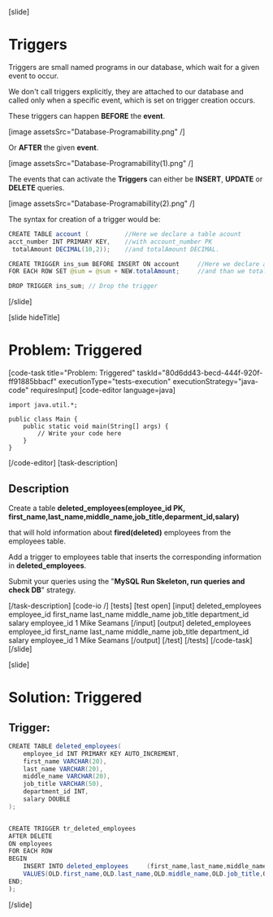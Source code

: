 [slide]

# Triggers

Triggers are small named programs in our database, which wait for a given event to occur.

We don't call triggers explicitly, they are attached to our database and called only when a specific event, which is set on trigger creation occurs.

These triggers can happen **BEFORE** the **event**.

[image assetsSrc="Database-Programabillity.png" /]

Or **AFTER** the given **event**.

[image assetsSrc="Database-Programabillity(1).png" /]


The events that can activate the **Triggers** can either be **INSERT**, **UPDATE** or **DELETE** queries.

[image assetsSrc="Database-Programabillity(2).png" /]

The syntax for creation of a trigger would be: 

```java
CREATE TABLE account (          //Here we declare a table acount
acct_number INT PRIMARY KEY,    //with account_number PK
 totalAmount DECIMAL(10,2));    //and totalAmount DECIMAL.

CREATE TRIGGER ins_sum BEFORE INSERT ON account     //Here we declare a BEFORE INSERT Trigger on table account
FOR EACH ROW SET @sum = @sum + NEW.totalAmount;     //and than we totalSum to the balance before and the new sum.

DROP TRIGGER ins_sum; // Drop the trigger
```

[/slide]

[slide hideTitle]
# Problem: Triggered
[code-task title="Problem: Triggered" taskId="80d6dd43-becd-444f-920f-ff91885bbacf" executionType="tests-execution" executionStrategy="java-code" requiresInput]
[code-editor language=java]
```
import java.util.*;

public class Main {
    public static void main(String[] args) {
        // Write your code here
    }
}
```
[/code-editor]
[task-description]
## Description
Create a table **deleted_employees(employee_id PK, first_name,last_name,middle_name,job_title,deparment_id,salary)** 

that will hold information about **fired(deleted)** employees from the employees table. 

Add a trigger to employees table that inserts the corresponding information in **deleted_employees**. 

Submit your queries using the "**MySQL Run Skeleton, run queries and check DB**" strategy.

[/task-description]
[code-io /]
[tests]
[test open]
[input]
deleted_employees
employee_id
first_name
last_name
middle_name
job_title
department_id
salary
employee_id
1
Mike
Seamans
[/input]
[output]
deleted_employees
employee_id
first_name
last_name
middle_name
job_title
department_id
salary
employee_id
1
Mike
Seamans
[/output]
[/test]
[/tests]
[/code-task]
[/slide]

[slide]

# Solution: Triggered

## Trigger:
```java
CREATE TABLE deleted_employees(
	employee_id INT PRIMARY KEY AUTO_INCREMENT,
	first_name VARCHAR(20),
	last_name VARCHAR(20),
	middle_name VARCHAR(20),
	job_title VARCHAR(50),
	department_id INT,
	salary DOUBLE 
);


CREATE TRIGGER tr_deleted_employees
AFTER DELETE
ON employees
FOR EACH ROW
BEGIN
	INSERT INTO deleted_employees     (first_name,last_name,middle_name,job_title,department_id,salary)
	VALUES(OLD.first_name,OLD.last_name,OLD.middle_name,OLD.job_title,OLD.department_id,OLD.salary);
END;
);
```
[/slide]
